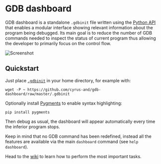 # GDB dashboard

GDB dashboard is a standalone `.gdbinit` file written using the [Python API][] that enables a modular interface showing relevant information about the program being debugged. Its main goal is to reduce the number of GDB commands needed to inspect the status of current program thus allowing the developer to primarily focus on the control flow.

![Screenshot](https://raw.githubusercontent.com/wiki/cyrus-and/gdb-dashboard/Screenshot.png)

[Python API]: https://sourceware.org/gdb/onlinedocs/gdb/Python-API.html

## Quickstart

Just place [`.gdbinit`][] in your home directory, for example with:

```
wget -P ~ https://github.com/cyrus-and/gdb-dashboard/raw/master/.gdbinit
```

Optionally install [Pygments][] to enable syntax highlighting:

```
pip install pygments
```

Then debug as usual, the dashboard will appear automatically every time the inferior program stops.

Keep in mind that no GDB command has been redefined, instead all the features are available via the main `dashboard` command (see `help dashboard`).

Head to the [wiki][] to learn how to perform the most important tasks.

[`.gdbinit`]: https://raw.githubusercontent.com/cyrus-and/gdb-dashboard/master/.gdbinit
[Pygments]: http://pygments.org/
[wiki]: https://github.com/cyrus-and/gdb-dashboard/wiki
